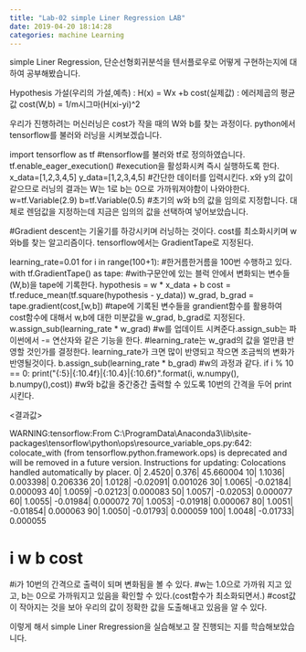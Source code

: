 ```yaml
---
title: "Lab-02 simple Liner Regression LAB"
date: 2019-04-20 18:14:28
categories: machine Learning
---
```


simple Liner Regression, 단순선형회귀분석을 텐서플로우로 어떻게 구현하는지에 대하여 공부해봤습니다.

Hypothesis 가설(우리의 가설,예측) : H(x) = Wx +b
cost(실제값) : 에러제곱의 평균값 cost(W,b) = 1/m시그마(H(xi-yi)^2

우리가 진행하려는 머신러닝은 cost가 작을 때의 W와 b를 찾는 과정이다.
python에서 tensorflow를 불러와 러닝을 시켜보겠습니다.

import tensorflow as tf
#tensorflow를 불러와 tf로 정의하였습니다.
tf.enable_eager_execution()
#execution을 활성화시켜 즉시 실행하도록 한다.
x_data=[1,2,3,4,5]
y_data=[1,2,3,4,5]
#간단한 데이터를 입력시킨다. x와 y의 값이 같으므로 러닝의 결과는 W는 1로 b는 0으로 가까워져야함이 나와야한다.
w=tf.Variable(2.9)
b=tf.Variable(0.5)
#초기의 w와 b의 값을 임의로 지정합니다. 대체로 렌덤값을 지정하는데 지금은 임의의 값을 선택하여 넣어보았습니다.

#Gradient descent는 기울기를 하강시키며 러닝하는 것이다. cost를 최소화시키며 w와b를 찾는 알고리즘이다. tensorflow에서는 GradientTape로 지정된다.

learning_rate=0.01
for i in range(100+1):        #한거름한거름을 100번 수행하고 있다.
    with tf.GradientTape() as tape:       #with구문안에 있는 블럭 안에서 변화되는 변수들(W,b)을 tape에 기록한다.
        hypothesis = w * x_data + b
        cost = tf.reduce_mean(tf.square(hypothesis - y_data))
    w_grad, b_grad = tape.gradient(cost,[w,b])    #tape에 기록된 변수들을 grandient함수를 활용하여 cost함수에 대해서 w,b에 대한 미분값을 w_grad, b_grad로 지정된다.
    w.assign_sub(learning_rate * w_grad)    #w를 업데이트 시켜준다.assign_sub는 파이썬에서 -= 연산자와 같은 기능을 한다.
                                            #learning_rate는 w_grad의 값을 얼만큼 반영할 것인가를 결정한다. learning_rate가 크면 많이 반영되고 작으면 조금씩의 변화가 반영될것이다.
    b.assign_sub(learning_rate * b_grad)    #w의 과정과 같다.
    if i % 10 == 0:
        print("{:5}|{:10.4f}|{:10.4}|{:10.6f}".format(i, w.numpy(), b.numpy(),cost))
          #w와 b값을 중간중간 출력할 수 있도록 10번의 간격을 두어 print시킨다.
          
<결과값>
 
 WARNING:tensorflow:From C:\ProgramData\Anaconda3\lib\site-packages\tensorflow\python\ops\resource_variable_ops.py:642: colocate_with (from tensorflow.python.framework.ops) is deprecated and will be removed in a future version.
Instructions for updating:
Colocations handled automatically by placer.
    0|    2.4520|     0.376| 45.660004
   10|    1.1036|  0.003398|  0.206336
   20|    1.0128|  -0.02091|  0.001026
   30|    1.0065|  -0.02184|  0.000093
   40|    1.0059|  -0.02123|  0.000083
   50|    1.0057|  -0.02053|  0.000077
   60|    1.0055|  -0.01984|  0.000072
   70|    1.0053|  -0.01918|  0.000067
   80|    1.0051|  -0.01854|  0.000063
   90|    1.0050|  -0.01793|  0.000059
  100|    1.0048|  -0.01733|  0.000055
  # i       w        b          cost
  #i가 10번의 간격으로 출력이 되며 변화됨을 볼 수 있다.
  #w는 1.0으로 가까워 지고 있고, b는 0으로 가까워지고 있음을 확인할 수 있다.(cost함수가 최소화되면서.)
  #cost값이 작아지는 것을 보아 우리의 값이 정확한 값을 도출해내고 있음을 알 수 있다.
  
  이렇게 해서 simple Liner Rregression을 실습해보고 잘 진행되는 지를 학습해보았습니다.
  

